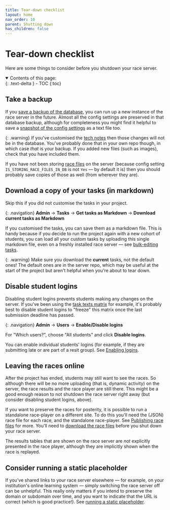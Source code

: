 ```yaml
---
title: Tear-down checklist
layout: home
nav_order: 10
parent: Shutting down
has_children: false
---
```


# Tear-down checklist

Here are some things to consider before you shutdown your race server.


<details open markdown="block">
  <summary>
    Contents of this page:
  </summary>
  {: .text-delta }
- TOC
{:toc}
</details>

## Take a backup

If you [save a backup of the database](../running/database-backup), you can run
up a new instance of the race server in the future. Almost all the config
settings are preserved in that database backup, although for completeness you
might find it helpful to save a
[snapshot of the config settings](../customising/env#saving-a-config-snapshot-for-env)
as a text file too.

{: .warning}
If you've customised the [tech notes](../static-content/tech-notes) then
those changes will not be in the database. You've probably done that in your own
repo though, in which case _that_ is your backup. If you added new files (such
as images), check that you have included them.

If you have not been storing [race files](../glossary#race-file) on the server
(because config setting `IS_STORING_RACE_FILES_IN_DB` is not `Yes` — by default
it is) then you should probably save copies of those as well (from wherever they
are).

## Download a copy of your tasks (in markdown)

Skip this if you did not customise the tasks in your project.

{: .navigation}
**Admin** → **Tasks** → **Get tasks as Markdown** → **Download current tasks as Markdown**

If you customised the tasks, you can save them as a markdown file. This is
handy because if you decide to run the project again with a new cohort of students, you can load all your custom tasks by uploading this single markdown
file, even on a freshly installed race server — see [bulk-editing tasks](../customising/creating-tasks).

{: .warning}
Make sure you download the **current** tasks, not the default ones! The default
ones are in the server repo, which may be useful at the start of the project but
aren't helpful when you're about to tear down.


## Disable student logins

Disabling student logins prevents students making any changes on the server.
If you've been using the [task texts matrix](../teaching/progress) for example,
it's probably best to disable student logins to "freeze" this matrix once the
last submission deadline has passed.

{: .navigation}
**Admin** → **Users** → **Enable/Disable logins**

For "Which users?", choose "All students" and click **Disable logins**.

You can enable individual students' logins (for example, if they are submitting
late or are part of a resit group).
See [Enabling logins](../running/user-management#enabling-or-disabling-logins).


## Leaving the races online

After the project has ended, students may still want to see the races. So
although there will be no more uploading (that is, dynamic activity) on the
server, the race results and the race player are still there. This might be a
good enough reason to not shutdown the race server right away (but consider
disabling student logins, above).

If you want to preserve the races for posterity, it is possible to run a
standalone race-player on a different site. To do this you'll need the (JSON)
race file for each race, and the standalone race-player. See
[Publishing race files](../races/replaying) for more. You'll need to
[download the race files](../races/downloading#downloading-the-race-file)
before you shut down your race server.

The results tables that are shown on the race server are _not_ explicitly
presented in the race player, although they are implicitly shown when the
race is replayed.

## Consider running a static placeholder

If you've shared links to your race server elsewhere — for example, on your
institution's online learning system — simply switching the race server off can
be unhelpful. This really only matters if you intend to preserve the domain or
subdomain over time, and you want to indicate that the URL is correct (which is
good practice!). See [running a static placeholder](placeholder).

